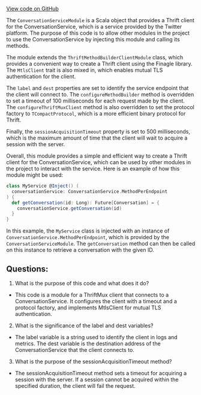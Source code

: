 [View code on GitHub](https://github.com/misbahsy/the-algorithm/home-mixer/server/src/main/scala/com/twitter/home_mixer/module/ConversationServiceModule.scala)

The `ConversationServiceModule` is a Scala object that provides a Thrift client for the ConversationService, which is a service provided by the Twitter platform. The purpose of this code is to allow other modules in the project to use the ConversationService by injecting this module and calling its methods.

The module extends the `ThriftMethodBuilderClientModule` class, which provides a convenient way to create a Thrift client using the Finagle library. The `MtlsClient` trait is also mixed in, which enables mutual TLS authentication for the client.

The `label` and `dest` properties are set to identify the service endpoint that the client will connect to. The `configureMethodBuilder` method is overridden to set a timeout of 100 milliseconds for each request made by the client. The `configureThriftMuxClient` method is also overridden to set the protocol factory to `TCompactProtocol`, which is a more efficient binary protocol for Thrift.

Finally, the `sessionAcquisitionTimeout` property is set to 500 milliseconds, which is the maximum amount of time that the client will wait to acquire a session with the server.

Overall, this module provides a simple and efficient way to create a Thrift client for the ConversationService, which can be used by other modules in the project to interact with the service. Here is an example of how this module might be used:

```scala
class MyService @Inject() (
  conversationService: ConversationService.MethodPerEndpoint
) {
  def getConversation(id: Long): Future[Conversation] = {
    conversationService.getConversation(id)
  }
}
```

In this example, the `MyService` class is injected with an instance of `ConversationService.MethodPerEndpoint`, which is provided by the `ConversationServiceModule`. The `getConversation` method can then be called on this instance to retrieve a conversation with the given ID.
## Questions: 
 1. What is the purpose of this code and what does it do?
- This code is a module for a ThriftMux client that connects to a ConversationService. It configures the client with a timeout and a protocol factory, and implements MtlsClient for mutual TLS authentication.

2. What is the significance of the label and dest variables?
- The label variable is a string used to identify the client in logs and metrics. The dest variable is the destination address of the ConversationService that the client connects to.

3. What is the purpose of the sessionAcquisitionTimeout method?
- The sessionAcquisitionTimeout method sets a timeout for acquiring a session with the server. If a session cannot be acquired within the specified duration, the client will fail the request.